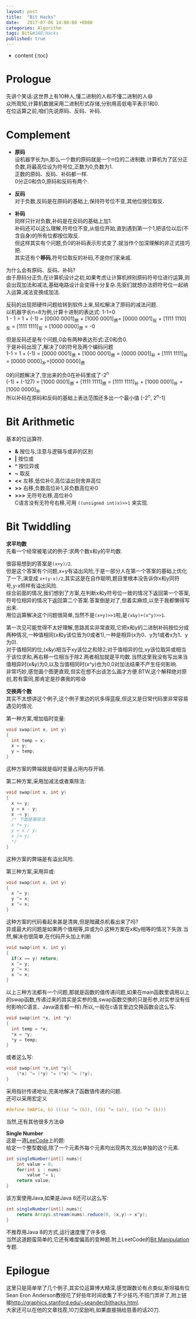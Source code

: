 ```yaml
---
layout: post
title:  "Bit Hacks"
date:   2017-07-06 14:00:00 +0800
categories: Algorithm
tags: Bit&#160;Hacks
published: true
---
```


* content
{:toc}


# Prologue
先讲个笑话:这世界上有10种人,懂二进制的人和不懂二进制的人:smile:  
众所周知,计算机数据采用二进制形式存储,分别用高低电平表示1和0.  
在位运算之前,咱们先说原码、反码、补码.  

# Complement
* **原码**  
设机器字长为n,那么一个数的原码就是一个n位的二进制数.计算机为了区分正负数,将最高位设为符号位,正数为0,负数为1.  
正数的原码、反码、补码都一样.  
0分正0和负0,原码和反码有两个.

* **反码**  
对于负数,反码是在原码的基础上,保持符号位不变,其他位按位取反.

* **补码**  
同样只针对负数,补码是在反码的基础上加1.  
补码还可以这么理解,符号位不变,从低位开始,直到遇到第一个1,把该位以后(不含自身)的所有位都按位取反.  
但这样其实有个问题,负0的补码表示形式变了.就当作个加深理解的非正式技巧把.  
其实还有个**移码**,符号位取反的补码,不是你们家亲戚.  

为什么会有原码、反码、补码?  
由于原码分正负,在计算机设计之初,如果考虑让计算机辨别原码符号位进行运算,则会出现加法和减法,基础电路设计会变得十分复杂.先驱们就想办法把符号位一起纳入运算,减法变换成加法.  

反码的出现把硬件问题给转到软件上来,轻松解决了原码的减法问题.  
以机器字长n=8为例,计算十进制的表达式: 1-1=0  
1 - 1 = 1 + (-1) = [0000 0001]<sub>原</sub> + [1000 0001]<sub>原</sub>= [0000 0001]<sub>反</sub> + [1111 1110]<sub>反</sub> = [1111 1111]<sub>反</sub> = [1000 0000]<sub>原</sub> = -0  

但是反码还是有个问题,0会有两种表达形式:正0和负0.  
于是补码出现了,解决了0的符号及两个编码问题  
1-1 = 1 + (-1) = [0000 0001]<sub>原</sub> + [1000 0001]<sub>原</sub> = [0000 0001]<sub>补</sub> + [1111 1111]<sub>补</sub> = [0000 0000]<sub>补</sub>=[0000 0000]<sub>原</sub>

0的问题解决了,空出来的负0在补码里成了-2<sup>n</sup>  
(-1) + (-127) = [1000 0001]<sub>原</sub> + [1111 1111]<sub>原</sub> = [1111 1111]<sub>补</sub> + [1000 0001]<sub>补</sub> = [1000 0000]<sub>补</sub>  
所以补码在原码和反码的基础上表达范围还多出一个最小值 [-2<sup>n</sup>, 2<sup>n</sup>-1]  

# Bit Arithmetic
基本的位运算符.  
* **&** 按位与,注意与逻辑与或非的区别  
* **\|** 按位或  
* **^** 按位异或  
* **~** 取反
* **\<<** 左移,低位补0,高位溢出则舍弃高位  
* **\>>** 右移,负数高位补1,非负数高位补0  
* **\>>>** 无符号右移,高位补0  
C语言没有无符号右移,可用 `((unsigned int)x)>>1` 来实现.

# Bit Twiddling
**求平均数**  
先看一个经常被笔试的例子:求两个数x和y的平均数.  

很容易想到的答案是`(x+y)/2`.  
但是这个答案有个问题,x+y有溢出风险,于是一部分人在第一个答案的基础上优化了一下,演变成 `x+(y-x)/2`,其实这是在自作聪明,题目里根本没告诉你x和y同符号,y-x照样有溢出风险.  
综合前面的情况,我们想到了方案,在判断x和y符号位一致的情况下返回第一个答案,符号位相异的情况下返回第二个答案.答案倒是对了,但着实麻烦,以至于我都懒得写出来.  
用位运算解决这个问题很简单,当然不是`(x+y)>>1`啦,是`(x&y)+(x^y)>>1`.  

第一次见可能觉得不太好理解,思路其实非常直观,它把x和y的二进制补码按位分成两种情况,一种值相同(x和y该位皆为0或者1),一种是相异(x为0、y为1或者x为1、y为0).  
对于值相同的位,(x&y)相当于xy该位之和除2;对于值相异的位,xy该位取异或相当于该位求和,再右移一位相当于除2.两者相加就是平均数.当然这里我没有写出来当值相异时(x&y)为0,以及当值相同时(x^y)也为0,0对加法结果不产生任何影响.  
非常巧妙,感觉画个图更直观,但实在想不出该怎么画才方便.BTW,这个解释绝对原创,若有雷同,那肯定是抄袭我的啦:smile:  

**交换两个数**  
其实不太想讲这个例子,这个例子里边的坑多得蓝瘦,但这又是日常代码里非常容易遇见的情况.  

第一种方案,增加临时变量:  
```c
void swap(int x, int y)
{
  int temp = x;
  x = y;
  y = temp;
}
```
这种方案的弊端就是临时变量占用内存开销.  

第二种方案,采用加减法或者乘除法:
```c
void swap(int x, int y)
{
  x += y;
  y = x - y;
  x -= y;
  /* 下面是乘除法
  x *= y;
  y = x / y;
  x /= y;
  */
}
```
这种方案的弊端是有溢出风险.  

第三种方案,采用异或:
```c
void swap(int x, int y)
{
  x ^= y;
  y ^= x;
  x ^= x;
}
```
这种方案的代码看起来甚是清爽,但是暗藏杀机看出来了吗?  
异或最大的问题是如果两个值相等,异或为0.这种方案在x和y相等的情况下失效.当然,解决也很简单,在代码开头加上判断
```c
void swap(int x, int y)
{
  if(x == y) return;
  x ^= y;
  y ^= x;
  x ^= x;
}
```

以上三种方法都有一个问题,那就是函数的值传递问题,如果在main函数里调用以上的swap函数,传递过来的其实是实参的值,swap函数交换的只是形参,对实参没有任何影响(C语言、Java语言都一样).所以,一般在c语言里边交换函数会这么写:
```c
void swap(int *x, int *y)
{
  int temp = *x;
  *x = *y;
  *y = temp;
}
```
或者这么写:
```c
void swap(int *x,int *y){     
    (*x) ^= (*y) ^= (*x) ^= (*y);     
}  
```
采用指针传递地址,完美地解决了函数值传递的问题.  
还可以采用宏定义
```c
#define SWAP(a, b) (((a) ^= (b)), ((b) ^= (a)), ((a) ^= (b)))
```
当然,还有其他很多方法:sweat_smile:  

**Single Number**  
这是一道[LeeCode](https://leetcode.com/problems/single-number/)上的题:  
给定一个整型数组,除了一个元素外每个元素均出现两次,找出单独的这个元素.  

```java
int singleNumber(int[] nums){  
    int value = 0;  
    for(int i : nums)
        value ^= i;
    return value;  
}  
```
该方案使用Java,如果是Java 8还可以这么写:
```java
int singleNumber(int[] nums){
    return Arrays.stream(nums).reduce(0, (x,y)-> x^y);
}

```
不推荐用Java 8的方式,运行速度慢了许多倍.  
当然这道题蛮简单的,它还有难度偏高的变种题.附上LeetCode的[Bit Manipulation](https://leetcode.com/tag/bit-manipulation/)专题.  

# Epilogue
这里只是简单举了几个例子,其实位运算博大精深,感觉跟数论有点类似,斯坦福有位Sean Eron Anderson教授花了好些年时间收集了不少技巧,不班门弄斧了,附上链接<http://graphics.stanford.edu/~seander/bithacks.html>.  
大家还可以在他的文章找茬,10刀奖励哟,如果直接捐给慈善的话20刀.
